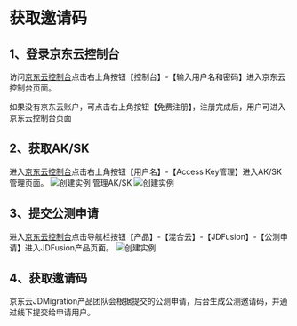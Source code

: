 
# 获取邀请码
## 1、登录京东云控制台

访问[京东云控制台](https://console.jdcloud.com)点击右上角按钮【控制台】-【输入用户名和密码】进入京东云控制台页面。

如果没有京东云账户，可点击右上角按钮【免费注册】，注册完成后，用户可进入京东云控制台页面

## 2、获取AK/SK
进入[京东云控制台](https://console.jdcloud.com)点击右上角按钮【用户名】-【Access Key管理】进入AK/SK管理页面。
![创建实例](https://github.com/jdcloudcom/cn/blob/edit/image/JDFusion/yaoqingma-1.png)
管理AK/SK
![创建实例](https://github.com/jdcloudcom/cn/blob/edit/image/JDFusion/yaoqingma-2.png)
## 3、提交公测申请
进入[京东云控制台](https://console.jdcloud.com)点击导航栏按钮【产品】-【混合云】-【JDFusion】-【公测申请】进入JDFusion产品页面。
![创建实例](https://github.com/jdcloudcom/cn/blob/edit/image/JDFusion/yaoqingma-3.png)
## 4、获取邀请码
京东云JDMigration产品团队会根据提交的公测申请，后台生成公测邀请码，并通过线下提交给申请用户。
